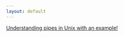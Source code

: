 ```yaml
---
layout: default
---
```


[Understanding pipes in Unix with an example!](https://messagetobala.github.io/blog/unix-pipes)
